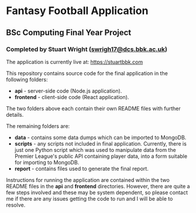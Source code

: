 # Fantasy Football Application
## BSc Computing Final Year Project
### Completed by Stuart Wright (swrigh17@dcs.bbk.ac.uk)

The application is currently live at: <https://stuartbbk.com>

This repository contains source code for the final application in the following folders:

* **api** - server-side code (Node.js application).
* **frontend** - client-side code (React application).

The two folders above each contain their own README files with further details.

The remaining folders are:

* **data** - contains some data dumps which can be imported to MongoDB.
* **scripts** - any scripts not included in final application. Currently, there is just one Python script which was used to manipulate data from the Premier League's public API containing player data, into a form suitable for importing to MongoDB.
* **report** - contains files used to generate the final report.

Instructions for running the application are contained within the two README files in the **api** and **frontend** directories. However, there are quite a few steps involved and these may be system dependent, so please contact me if there are any issues getting the code to run and I will be able to resolve.
